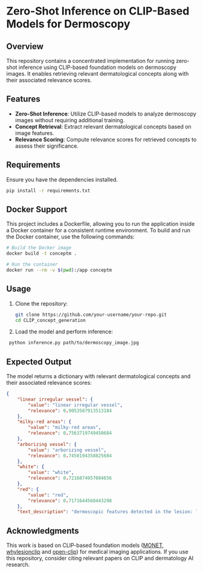 # Zero-Shot Inference on CLIP-Based Models for Dermoscopy

## Overview
This repository contains a concentrated implementation for running zero-shot inference using CLIP-based foundation models on dermoscopy images. It enables retrieving relevant dermatological concepts along with their associated relevance scores.

## Features
- **Zero-Shot Inference**: Utilize CLIP-based models to analyze dermoscopy images without requiring additional training.
- **Concept Retrieval**: Extract relevant dermatological concepts based on image features.
- **Relevance Scoring**: Compute relevance scores for retrieved concepts to assess their significance.

## Requirements
Ensure you have the dependencies installed.
```bash
pip install -r requirements.txt
```
## Docker Support

This project includes a Dockerfile, allowing you to run the application inside a Docker container for a consistent runtime environment. To build and run the Docker container, use the following commands:
```bash
# Build the Docker image
docker build -t conceptm .

# Run the container
docker run --rm -v $(pwd):/app conceptm
```
## Usage
1. Clone the repository:
   ```bash
   git clone https://github.com/your-username/your-repo.git
   cd CLIP_concept_generation
   ```
2. Load the model and perform inference:
```bash
 python inference.py path/to/dermoscopy_image.jpg
 ```
## Expected Output
The model returns a dictionary with relevant dermatological concepts and their associated relevance scores:
```json
{
    "linear irregular vessel": {
        "value": "linear irregular vessel",
        "relevance": 0.9053587913513184
    },
    "milky-red areas": {
        "value": "milky-red areas",
        "relevance": 0.7563719749450684
    },
    "arborizing vessel": {
        "value": "arborizing vessel",
        "relevance": 0.7450194358825684
    },
    "white": {
        "value": "white",
        "relevance": 0.7216874957084656
    },
    "red": {
        "value": "red",
        "relevance": 0.7171644568443298
    },
    "text_description": "dermoscopic features detected in the lesion: linear irregular vessel, arborizing vessel, hairpin shape vessel, Parallel Pattern, Structureless Areas, regular streaks, serpentine vessel. colors detected in the lesion: white, red. "
```

## Acknowledgments
This work is based on CLIP-based foundation models ([MONET](https://github.com/suinleelab/MONET), [whylesionclip](https://github.com/YueYANG1996/KnoBo)  and [open-clip](https://github.com/openai/CLIP)) for medical imaging applications. If you use this repository, consider citing relevant papers on CLIP and dermatology AI research.




